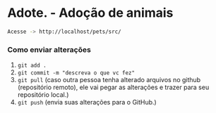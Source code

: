 <h1>Adote. - Adoção de animais</h1>

```bash
Acesse -> http://localhost/pets/src/
```

<h3>Como enviar alterações</h3>

1. `git add .`
2. `git commit -m "descreva o que vc fez"`
3. `git pull` (caso outra pessoa tenha alterado arquivos no github (repositório remoto), ele vai pegar as alterações e trazer para seu repositório local.)
4. `git push` (envia suas alterações para o GitHub.)
